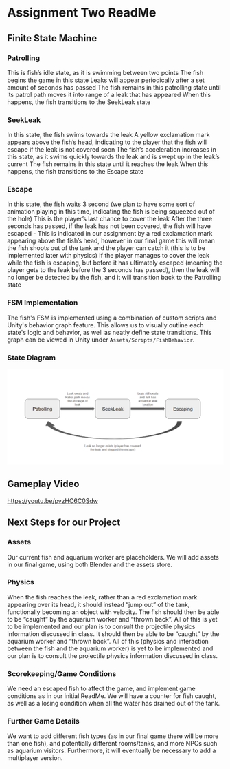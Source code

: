 # Assignment Two ReadMe

## Finite State Machine

### Patrolling

This is fish’s idle state, as it is swimming between two points
The fish begins the game in this state
Leaks will appear periodically after a set amount of seconds has passed
The fish remains in this patrolling state until its patrol path moves it into range of a leak that has appeared
When this happens, the fish transitions to the SeekLeak state

### SeekLeak

In this state, the fish swims towards the leak
A yellow exclamation mark appears above the fish’s head, indicating to the player that the fish will escape if the leak is not covered soon
The fish’s acceleration increases in this state, as it swims quickly towards the leak and is swept up in the leak’s current
The fish remains in this state until it reaches the leak
When this happens, the fish transitions to the Escape state

### Escape

In this state, the fish waits 3 second (we plan to have some sort of animation playing in this time, indicating the fish is being squeezed out of the hole)
This is the player’s last chance to cover the leak
After the three seconds has passed, if the leak has not been covered, the fish will have escaped - This is indicated in our assignment by a red exclamation mark appearing above the fish’s head, however in our final game this will mean the fish shoots out of the tank and the player can catch it (this is to be implemented later with physics)
If the player manages to cover the leak while the fish is escaping, but before it has ultimately escaped (meaning the player gets to the leak before the 3 seconds has passed), then the leak will no longer be detected by the fish, and it will transition back to the Patrolling state

### FSM Implementation
The fish's FSM is implemented using a combination of custom scripts and Unity's behavior graph feature. This allows us to visually outline each state's logic and behavior, as well as neatly define state transitions. This graph can be viewed in Unity under `Assets/Scripts/FishBehavior`.

### State Diagram

![alt text](https://github.com/LIamB12/CISC-486-3D-Game-Project/blob/assignment_1/Screenshot%202025-10-09%20172243.png)

## Gameplay Video


<a href="https://youtu.be/pvzHC6C0Sdw" target="_blank">https://youtu.be/pvzHC6C0Sdw</a>

## Next Steps for our Project

### Assets
Our current fish and aquarium worker are placeholders. We will add assets in our final game, using both Blender and the assets store.

### Physics
When the fish reaches the leak, rather than a red exclamation mark appearing over its head, it should instead “jump out” of the tank, functionally becoming an object with velocity. The fish should then be able to be “caught” by the aquarium worker and “thrown back”. All of this is yet to be implemented and our plan is to consult the projectile physics  information discussed in class.
It should then be able to be “caught” by the aquarium worker and “thrown back”. All of this (physics and interaction between the fish and the aquarium worker) is yet to be implemented and our plan is to consult the projectile physics  information discussed in class.

### Scorekeeping/Game Conditions
We need an escaped fish to affect the game, and implement game conditions as in our initial ReadMe. We will have a counter for fish caught, as well as a losing condition when all the water has drained out of the tank.

### Further Game Details
We want to add different fish types (as in our final game there will be more than one fish), and potentially different rooms/tanks, and more NPCs such as aquarium visitors. Furthermore, it will eventually be necessary to add a multiplayer version.
